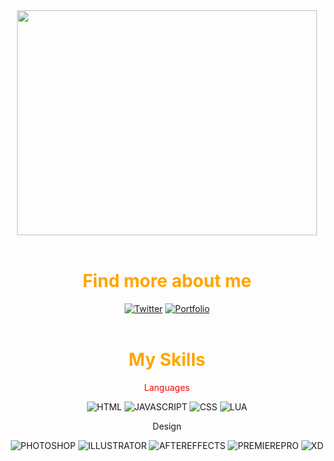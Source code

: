<div id="header" align="center">
  <img src="https://media.giphy.com/media/citBl9yPwnUOs/giphy.gif" width="480" height="360"/>
</div>
</br>
<div id="findmore" align="center">
  <h1 align="center" style="color:orange;font-size:'29px';">Find more about me</h1>
  <a href="https://twitter.com/flexiartt"><img src="https://img.shields.io/badge/Twitter-blue?style=for-the-badge&logo=twitter&logoColor=white" alt="Twitter"/></a>
  <a href="https://flexiartt.com/"><img src="https://img.shields.io/badge/Portfolio-red?style=for-the-badge&logo=adobe&logoColor=white" alt="Portfolio"/></a>
</div>
</br>
<div id="skills" align="center">
  <h1 align="center" style="color:orange;font-size:'29px';">My Skills</h1>

  <p align="center" style='color:red'>Languages</p>
  <img src="https://img.shields.io/badge/html-red?style=for-the-badge&logo=html5&logoColor=white" alt="HTML"/>
  <img src="https://img.shields.io/badge/javascript-yellow?style=for-the-badge&logo=javascript&logoColor=white" alt="JAVASCRIPT"/>
  <img src="https://img.shields.io/badge/css-blue?style=for-the-badge&logo=csswizardry&logoColor=white" alt="CSS"/>
  <img src="https://img.shields.io/badge/lua-blue?style=for-the-badge&logo=lua&logoColor=white" alt="LUA"/>

  <p align="center">Design</p>
  <img src="https://img.shields.io/badge/adobephotoshop-darkblue?style=for-the-badge&logo=adobephotoshop&logoColor=white" alt="PHOTOSHOP"/>
  <img src="https://img.shields.io/badge/adobeillustrator-orange?style=for-the-badge&logo=adobeillustrator&logoColor=white" alt="ILLUSTRATOR"/>
  <img src="https://img.shields.io/badge/adobeaftereffects-purple?style=for-the-badge&logo=adobeaftereffects&logoColor=white" alt="AFTEREFFECTS"/>
  <img src="https://img.shields.io/badge/adobepremierepro-purple?style=for-the-badge&logo=adobepremierepro&logoColor=white" alt="PREMIEREPRO"/>
  <img src="https://img.shields.io/badge/adobexd-purple?style=for-the-badge&logo=adobexd&logoColor=white" alt="XD"/>
</div>
